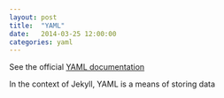 ```yaml
---
layout: post
title:  "YAML"
date:   2014-03-25 12:00:00
categories: yaml
---
```


See the official [YAML documentation][yaml-docs]

In the context of Jekyll, YAML is a means of storing data

[yaml-docs]: yaml.org